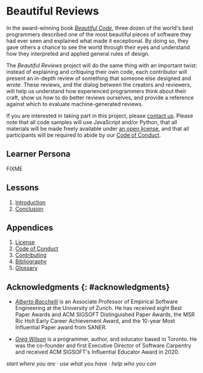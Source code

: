 # Beautiful Reviews

In the award-winning book *[Beautiful Code][beautiful-code]*,
three dozen of the world's best programmers described
one of the most beautiful pieces of software they had ever seen
and explained what made it exceptional.
By doing so,
they gave others a chance to see the world through their eyes
and understand how they interpreted and applied general rules of design.

The *Beautiful Reviews* project will do the same thing with an important twist:
instead of explaining and critiquing their own code,
each contributor will present an in-depth review of something
that someone else designed and wrote.
These reviews,
and the dialog between the creators and reviewers,
will help us understand how experienced programmers think about their craft,
show us how to do better reviews ourselves,
and provide a reference against which to evaluate machine-generated reviews.

If you are interested in taking part in this project,
please [contact us][email].
Please note that all code samples will use JavaScript and/or Python,
that all materials will be made freely available under [an open license](./LICENSE.md),
and that all participants will be required to abide by our [Code of Conduct](./CODE_OF_CONDUCT.md).

## Learner Persona

FIXME

## Lessons

<div id="lessons" markdown="1">

1.  [Introduction](./intro/)
5.  [Conclusion](./finale/)

</div>

## Appendices

<div id="appendices" markdown="1">

1.  [License](./LICENSE.md)
1.  [Code of Conduct](./CODE_OF_CONDUCT.md)
1.  [Contributing](./CONTRIBUTING.md)
1.  [Bibliography](./bibliography/)
1.  [Glossary](./glossary/)

</div>

## Acknowledgments {: #acknowledgments}

-   *[Alberto Bacchelli][bacchelli-alberto]* is an Associate Professor of Empirical Software Engineering
    at the University of Zurich.
    He has received eight Best Paper Awards and ACM SIGSOFT Distinguished Paper Awards,
    the MSR Ric Holt Early Career Achievement Award,
    and the 10-year Most Influential Paper award from SANER.

-   *[Greg Wilson][wilson-greg]* is a programmer, author, and educator based in Toronto.
    He was the co-founder and first Executive Director of Software Carpentry
    and received ACM SIGSOFT's Influential Educator Award in 2020.

<p class="center">
  <em>
    start where you are
    &middot;
    use what you have
    &middot;
    help who you can
  </em>
</p>

[bacchelli-alberto]: https://sback.it/
[beautiful-code]: https://www.oreilly.com/library/view/beautiful-code/9780596510046/
[email]: mailto:gvwilson@third-bit.com
[wilson-greg]: https://third-bit.com/
